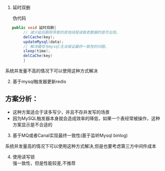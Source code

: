 1. 延时双删

   伪代码
```java
   public void 延时双删{
        // 减少延后删除导致的其他线程读取老数据的尝尽出现。
        delCache(key);
        updateMysql(data);
        // 解决缓存与mysql无法保证最终一致性的问题。
        sleep(time);
        delCaChe(key)
        }   
```      
系统并发量不高的情况下可以使用这种方式解决

2. 基于mysql触发器更新redis

## 方案分析：
* 这种方案适合于读多写少，并且不存并发写的场景
* 因为MySQL触发器本身就会造成效率的降低，如果一个表经常被操作，这种方案显示是不合适的

3. 基于MQ或者Canal实现最终一致性(基于监听Mysql binlog)

系统并发量高的情况下可以使用这种方式解决,但是也要考虑第三方中间件成本

4. 使用读写锁  
   强一致性，但是性能较差,不推荐
